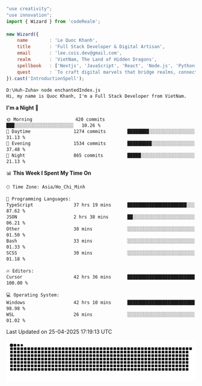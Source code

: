 <!--x axis divider-->

```js 
"use creativity";
"use innovation";
import { Wizard } from 'codeRealm';

new Wizard({
    name        : 'Le Quoc Khanh',
    title       : 'Full Stack Developer & Digital Artisan',
    email       : 'lee.cois.dev@gmail.com',
    realm       : 'VietNam, The Land of Hidden Dragons',
    spellbook   : ['Nextjs', 'JavaScript', 'React', 'Node.js', 'Python', 'Django', 'Cloud Services'],
    quest       : `To craft digital marvels that bridge realms, connect cultures, and bring imagination to life.`,
}).cast('IntroductionSpell');
```

```cmd
D:\Huh-Zuha> node enchantedIndex.js
Hi, my name is Quoc Khanh, I'm a Full Stack Developer from VietNam.
```
<!--START_SECTION:waka-->
**I'm a Night 🦉** 

```text
🌞 Morning                420 commits         ███░░░░░░░░░░░░░░░░░░░░░░   10.26 % 
🌆 Daytime                1274 commits        ████████░░░░░░░░░░░░░░░░░   31.13 % 
🌃 Evening                1534 commits        █████████░░░░░░░░░░░░░░░░   37.48 % 
🌙 Night                  865 commits         █████░░░░░░░░░░░░░░░░░░░░   21.13 % 
```


📊 **This Week I Spent My Time On** 

```text
🕑︎ Time Zone: Asia/Ho_Chi_Minh

💬 Programming Languages: 
TypeScript               37 hrs 19 mins      ██████████████████████░░░   87.62 % 
JSON                     2 hrs 38 mins       ██░░░░░░░░░░░░░░░░░░░░░░░   06.21 % 
Other                    38 mins             ░░░░░░░░░░░░░░░░░░░░░░░░░   01.50 % 
Bash                     33 mins             ░░░░░░░░░░░░░░░░░░░░░░░░░   01.33 % 
SCSS                     30 mins             ░░░░░░░░░░░░░░░░░░░░░░░░░   01.18 % 

🔥 Editors: 
Cursor                   42 hrs 36 mins      █████████████████████████   100.00 % 

💻 Operating System: 
Windows                  42 hrs 10 mins      █████████████████████████   98.98 % 
WSL                      26 mins             ░░░░░░░░░░░░░░░░░░░░░░░░░   01.02 % 
```


 Last Updated on 25-04-2025 17:19:13 UTC
<!--END_SECTION:waka-->
<picture>
  <source media="(prefers-color-scheme: dark)" srcset="https://raw.githubusercontent.com/leecois/leecois/output/github-contribution-grid-snake-dark.svg">
  <source media="(prefers-color-scheme: light)" srcset="https://raw.githubusercontent.com/leecois/leecois/output/github-contribution-grid-snake.svg">
  <img alt="github contribution grid snake animation" src="https://raw.githubusercontent.com/leecois/leecois/output/github-contribution-grid-snake.svg">
</picture>
